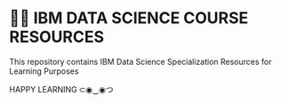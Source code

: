 
# 👨‍💻 IBM DATA SCIENCE COURSE RESOURCES

This repository contains IBM Data Science Specialization Resources for Learning Purposes

HAPPY LEARNING
 ⊂◉‿◉つ




